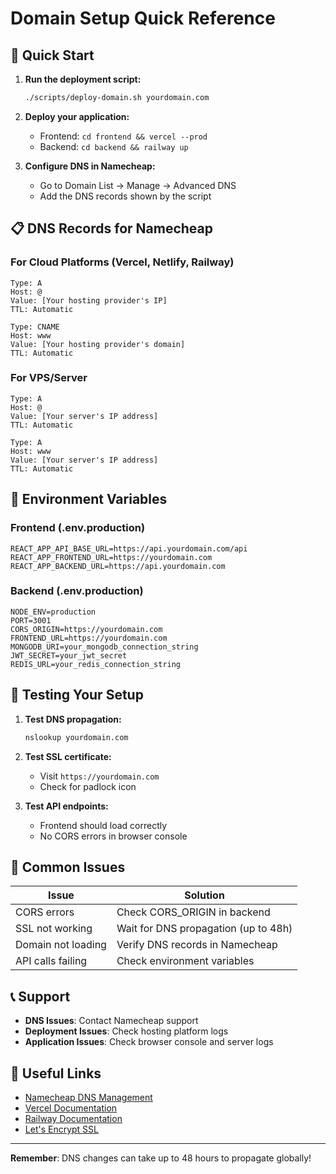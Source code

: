# Domain Setup Quick Reference

## 🚀 Quick Start

1. **Run the deployment script:**
   ```bash
   ./scripts/deploy-domain.sh yourdomain.com
   ```

2. **Deploy your application:**
   - Frontend: `cd frontend && vercel --prod`
   - Backend: `cd backend && railway up`

3. **Configure DNS in Namecheap:**
   - Go to Domain List → Manage → Advanced DNS
   - Add the DNS records shown by the script

## 📋 DNS Records for Namecheap

### For Cloud Platforms (Vercel, Netlify, Railway)
```
Type: A
Host: @
Value: [Your hosting provider's IP]
TTL: Automatic

Type: CNAME
Host: www
Value: [Your hosting provider's domain]
TTL: Automatic
```

### For VPS/Server
```
Type: A
Host: @
Value: [Your server's IP address]
TTL: Automatic

Type: A
Host: www
Value: [Your server's IP address]
TTL: Automatic
```

## 🔧 Environment Variables

### Frontend (.env.production)
```env
REACT_APP_API_BASE_URL=https://api.yourdomain.com/api
REACT_APP_FRONTEND_URL=https://yourdomain.com
REACT_APP_BACKEND_URL=https://api.yourdomain.com
```

### Backend (.env.production)
```env
NODE_ENV=production
PORT=3001
CORS_ORIGIN=https://yourdomain.com
FRONTEND_URL=https://yourdomain.com
MONGODB_URI=your_mongodb_connection_string
JWT_SECRET=your_jwt_secret
REDIS_URL=your_redis_connection_string
```

## 🧪 Testing Your Setup

1. **Test DNS propagation:**
   ```bash
   nslookup yourdomain.com
   ```

2. **Test SSL certificate:**
   - Visit `https://yourdomain.com`
   - Check for padlock icon

3. **Test API endpoints:**
   - Frontend should load correctly
   - No CORS errors in browser console

## 🚨 Common Issues

| Issue | Solution |
|-------|----------|
| CORS errors | Check CORS_ORIGIN in backend |
| SSL not working | Wait for DNS propagation (up to 48h) |
| Domain not loading | Verify DNS records in Namecheap |
| API calls failing | Check environment variables |

## 📞 Support

- **DNS Issues**: Contact Namecheap support
- **Deployment Issues**: Check hosting platform logs
- **Application Issues**: Check browser console and server logs

## 🔗 Useful Links

- [Namecheap DNS Management](https://ap.www.namecheap.com/Domains/DomainControlPanel)
- [Vercel Documentation](https://vercel.com/docs)
- [Railway Documentation](https://docs.railway.app/)
- [Let's Encrypt SSL](https://letsencrypt.org/)

---

**Remember**: DNS changes can take up to 48 hours to propagate globally! 
